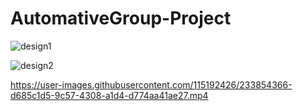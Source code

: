 # AutomativeGroup-Project


![design1](https://user-images.githubusercontent.com/115192426/233854890-a5100e49-c414-420b-8e6c-fda5cb24cbe8.png)

![design2](https://user-images.githubusercontent.com/115192426/233854842-5d7837bc-026b-49b4-881f-a1cefb1f56b3.png)



https://user-images.githubusercontent.com/115192426/233854366-d685c1d5-9c57-4308-a1d4-d774aa41ae27.mp4

